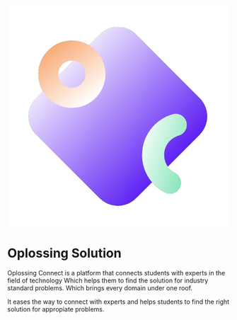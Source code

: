 <div style="object-fit:cover;" >
  <img src="static/logo.png">
</div>


# Oplossing Solution

Oplossing Connect is a platform that connects students with experts in the field of technology Which helps them to find the solution for industry standard problems. Which brings every domain under one roof.

It eases the way to connect with experts and helps students to find the right solution for appropiate problems.

<br>


